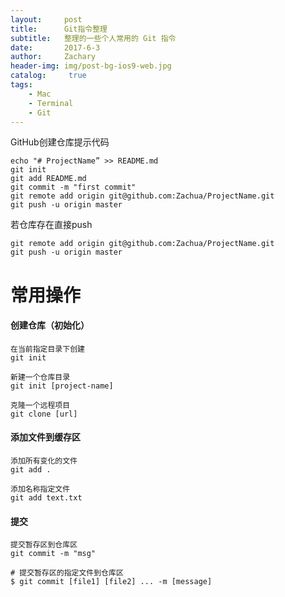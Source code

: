 ```yaml
---
layout:     post
title:      Git指令整理
subtitle:   整理的一些个人常用的 Git 指令
date:       2017-6-3
author:     Zachary
header-img: img/post-bg-ios9-web.jpg
catalog: 	 true
tags:
    - Mac
    - Terminal
    - Git
---
```


GitHub创建仓库提示代码

	echo "# ProjectName” >> README.md
	git init
	git add README.md
	git commit -m "first commit"
	git remote add origin git@github.com:Zachua/ProjectName.git
	git push -u origin master

若仓库存在直接push

	git remote add origin git@github.com:Zachua/ProjectName.git
	git push -u origin master


# 常用操作

#### 创建仓库（初始化）
	在当前指定目录下创建
	git init
	
	新建一个仓库目录
	git init [project-name]
	
	克隆一个远程项目
	git clone [url]
	
#### 添加文件到缓存区

	添加所有变化的文件
 	git add .

	添加名称指定文件
	git add text.txt
  
  #### 提交
	提交暂存区到仓库区
	git commit -m "msg"
	
	# 提交暂存区的指定文件到仓库区
	$ git commit [file1] [file2] ... -m [message]

